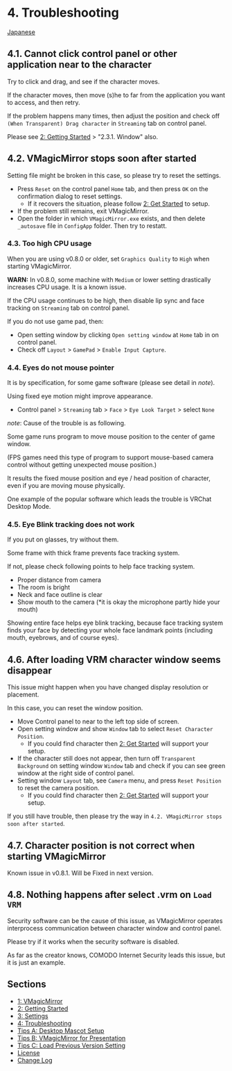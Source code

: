 
# 4. Troubleshooting

[Japanese](./troubleshooting.html)

## 4.1. Cannot click control panel or other application near to the character

Try to click and drag, and see if the character moves.

If the character moves, then move (s)he to far from the application you want to access, and then retry.

If the problem happens many times, then adjust the position and check off `(When Transparent) Drag character` in `Streaming` tab on control panel.

Please see [2: Getting Started](./en_get_started.html) > "2.3.1. Window" also.

## 4.2. VMagicMirror stops soon after started

Setting file might be broken in this case, so please try to reset the settings.

* Press `Reset` on the control panel `Home` tab, and then press `OK` on the confirmation dialog to reset settings.
    + If it recovers the situation, please follow [2: Get Started](./en_get_started.html) to setup.
* If the problem still remains, exit VMagicMirror.
* Open the folder in which `VMagicMirror.exe` exists, and then delete `_autosave` file in `ConfigApp` folder. Then try to restatt.

### 4.3. Too high CPU usage

When you are using v0.8.0 or older, set `Graphics Quality` to `High` when starting VMagicMirror.

**WARN:** In v0.8.0, some machine with `Medium` or lower setting drastically increases CPU usage. It is a known issue.

If the CPU usage continues to be high, then disable lip sync and face tracking on `Streaming` tab on control panel.

If you do not use game pad, then: 

* Open setting window by clicking `Open setting window` at `Home` tab in on control panel.
* Check off `Layout` > `GamePad` > `Enable Input Capture`.


### 4.4. Eyes do not mouse pointer 

It is by specification, for some game software (please see detail in *note*).

Using fixed eye motion might improve appearance. 

* Control panel > `Streaming` tab > `Face` > `Eye Look Target` > select `None`


*note*: Cause of the trouble is as following.

Some game runs program to move mouse position to the center of game window. 

(FPS games need this type of program to support mouse-based camera control without getting unexpected mouse position.)

It results the fixed mouse position and eye / head position of character, even if you are moving mouse physically.

One example of the popular software which leads the trouble is VRChat Desktop Mode.


### 4.5. Eye Blink tracking does not work

If you put on glasses, try without them.

Some frame with thick frame prevents face tracking system.

If not, please check following points to help face tracking system.

* Proper distance from camera
* The room is bright
* Neck and face outline is clear
* Show mouth to the camera (*it is okay the microphone partly hide your mouth)

Showing entire face helps eye blink tracking, because face tracking system finds your face by detecting your whole face landmark points (including mouth, eyebrows, and of course eyes).

## 4.6. After loading VRM character window seems disappear

This issue might happen when you have changed display resolution or placement.

In this case, you can reset the window position.

* Move Control panel to near to the left top side of screen.
* Open setting window and show `Window` tab to select `Reset Character Position`.
    + If you could find character then [2: Get Started](./en_get_started.html) will support your setup.
* If the character still does not appear, then turn off `Transparent Background` on setting window `Window` tab and check if you can see green window at the right side of control panel.
* Setting window `Layout` tab, see `Camera` menu, and press `Reset Position` to reset the camera position.
    + If you could find character then [2: Get Started](./en_get_started.html) will support your setup.

If you still have trouble, then please try the way in `4.2. VMagicMirror stops soon after started`.


## 4.7. Character position is not correct when starting VMagicMirror

Known issue in v0.8.1. Will be Fixed in next version.

## 4.8. Nothing happens after select .vrm on `Load VRM`

Security software can be the cause of this issue, as VMagicMirror operates interprocess communication between character window and control panel.

Please try if it works when the security software is disabled.

As far as the creator knows, COMODO Internet Security leads this issue, but it is just an example.


## Sections

* [1: VMagicMirror](./en_index.html)
* [2: Getting Started](./en_get_started.html)
* [3: Settings](./en_about_settings.html)
* [4: Troubleshooting](./en_troubleshooting.html)
* [Tips A: Desktop Mascot Setup](./en_tips_desktop_mascot.html)
* [Tips B: VMagicMirror for Presentation](./en_tips_presentation.html)
* [Tips C: Load Previous Version Setting](./en_tips_load_prev_setting.html)
* [License](./en_about_license.html)
* [Change Log](./en_changelog.html)
